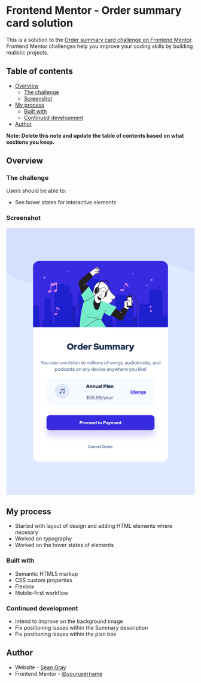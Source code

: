 # Frontend Mentor - Order summary card solution

This is a solution to the [Order summary card challenge on Frontend Mentor](https://www.frontendmentor.io/challenges/order-summary-component-QlPmajDUj). Frontend Mentor challenges help you improve your coding skills by building realistic projects. 

## Table of contents

- [Overview](#overview)
  - [The challenge](#the-challenge)
  - [Screenshot](#screenshot)
- [My process](#my-process)
  - [Built with](#built-with)
  - [Continued development](#continued-development)
- [Author](#author)

**Note: Delete this note and update the table of contents based on what sections you keep.**

## Overview

### The challenge

Users should be able to:

- See hover states for interactive elements

### Screenshot

![](./images/screenshot.png)

## My process
- Started with layout of design and adding HTML elements where necesary
- Worked on typography
- Worked on the hover states of elements

### Built with

- Semantic HTML5 markup
- CSS custom properties
- Flexbox
- Mobile-first workflow

### Continued development

- Intend to improve on the background image
- Fix positioning issues within the Summary description
- Fix positioning issues within the plan box 

## Author

- Website - [Sean Gray](https://www.gravymixes.com)
- Frontend Mentor - [@yourusername](https://www.frontendmentor.io/profile/seangray-dev)

